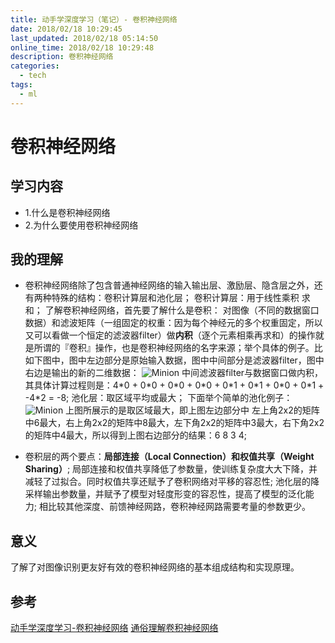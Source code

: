 ```yaml
---
title: 动手学深度学习（笔记）- 卷积神经网络
date: 2018/02/18 10:29:45
last_updated: 2018/02/18 05:14:50
online_time: 2018/02/18 10:29:48
description: 卷积神经网络
categories:
  - tech
tags:
  - ml
---
```


# 卷积神经网络
## 学习内容
- 1.什么是卷积神经网络
- 2.为什么要使用卷积神经网络

## 我的理解
- 卷积神经网络除了包含普通神经网络的输入输出层、激励层、隐含层之外，还有两种特殊的结构：卷积计算层和池化层；
    卷积计算层：用于线性乘积 求和；
    了解卷积神经网络，首先要了解什么是卷积：
    对图像（不同的数据窗口数据）和滤波矩阵（一组固定的权重：因为每个神经元的多个权重固定，所以又可以看做一个恒定的滤波器filter）做**内积**（逐个元素相乘再求和）的操作就是所谓的『卷积』操作，也是卷积神经网络的名字来源；举个具体的例子。比如下图中，图中左边部分是原始输入数据，图中中间部分是滤波器filter，图中右边是输出的新的二维数据：
    ![Minion](http://img.blog.csdn.net/20160702215705128)
    中间滤波器filter与数据窗口做内积，其具体计算过程则是：4\*0 + 0\*0 + 0\*0 + 0\*0 + 0\*1 + 0\*1 + 0\*0 + 0\*1 + -4*2 = -8;
    池化层：取区域平均或最大；
    下面举个简单的池化例子：
    ![Minion](http://img.blog.csdn.net/20160703121026432)
    上图所展示的是取区域最大，即上图左边部分中 左上角2x2的矩阵中6最大，右上角2x2的矩阵中8最大，左下角2x2的矩阵中3最大，右下角2x2的矩阵中4最大，所以得到上图右边部分的结果：6 8 3 4;
    
- 卷积层的两个要点：**局部连接（Local Connection）**和**权值共享（Weight Sharing）**;
    局部连接和权值共享降低了参数量，使训练复杂度大大下降，并减轻了过拟合。同时权值共享还赋予了卷积网络对平移的容忍性;
    池化层的降采样输出参数量，并赋予了模型对轻度形变的容忍性，提高了模型的泛化能力;
    相比较其他深度、前馈神经网路，卷积神经网路需要考量的参数更少。
    
## 意义
了解了对图像识别更友好有效的卷积神经网络的基本组成结构和实现原理。

## 参考
[动手学深度学习-卷积神经网络](https://zh.gluon.ai/chapter_convolutional-neural-networks/cnn-scratch.html)
[通俗理解卷积神经网络](http://blog.csdn.net/v_july_v/article/details/51812459)
